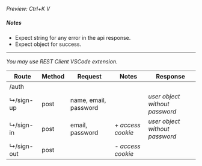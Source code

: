 *Preview: Ctrl+K V*

##### Notes
 - Expect string for any error in the api response.
 - Expect object for success.

---
*You may use REST Client VSCode extension.*

| Route                               | Method  | Request                               | Notes                                 | Response                              |
| ----------------------------------- | ------- | ------------------------------------- | ------------------------------------- | ------------------------------------- |
| /auth                               |         |                                       |                                       |                                       |
| ↳/sign-up                           | post    | name, email, password                 |                                       | *user object without password*        |
| ↳/sign-in                           | post    | email, password                       | *+ access cookie*                     | *user object without password*        |
| ↳/sign-out                          | post    |                                       | *- access cookie*                     |                                       |
